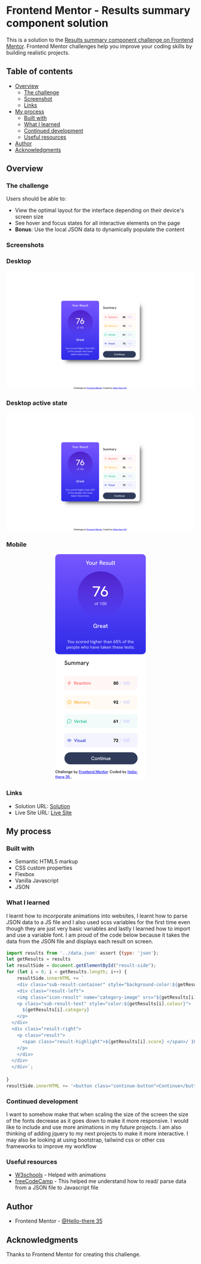 
# Frontend Mentor - Results summary component solution

This is a solution to the [Results summary component challenge on Frontend Mentor](https://www.frontendmentor.io/challenges/results-summary-component-CE_K6s0maV). Frontend Mentor challenges help you improve your coding skills by building realistic projects. 

## Table of contents

- [Overview](#overview)
  - [The challenge](#the-challenge)
  - [Screenshot](#screenshot)
  - [Links](#links)
- [My process](#my-process)
  - [Built with](#built-with)
  - [What I learned](#what-i-learned)
  - [Continued development](#continued-development)
  - [Useful resources](#useful-resources)
- [Author](#author)
- [Acknowledgments](#acknowledgments)

## Overview

### The challenge

Users should be able to:

- View the optimal layout for the interface depending on their device's screen size
- See hover and focus states for all interactive elements on the page
- **Bonus**: Use the local JSON data to dynamically populate the content

### Screenshots

### Desktop
![desktop design](./assets/screenshots/desktop-design.png)
### Desktop active state
![desktop active state](./assets/screenshots/desktop-design.png)
### Mobile
<div align ="center"><img src="./assets/screenshots/Mobile-design.png" style="height: 600px"></div>

### Links

- Solution URL: [Solution](https://your-solution-url.com)
- Live Site URL: [Live Site](https://hello-there35.github.io/results-summary-component-main-frontend-mentor-challenge/)

## My process

### Built with

- Semantic HTML5 markup
- CSS custom properties
- Flexbox
- Vanilla Javascript
- JSON

### What I learned

I learnt how to incorporate animations into websites, I learnt how to parse JSON data to a JS file and I also used scss variables for the first time even though they are just very basic variables and lastly I learned how to import and use a variable font. I am proud of the code below because it takes the data from the JSON file and displays each result on screen. 

```js
import results from '../data.json' assert {type: 'json'};
let getResults = results
let resultSide = document.getElementById("result-side");
for (let i = 0; i < getResults.length; i++) {
    resultSide.innerHTML += `
    <div class="sub-result-container" style="background-color:${getResults[i].backgroundColour}">
    <div class="result-left">
    <img class="icon-result" name="category-image" src="${getResults[i].icon}" alt="${getResults[i].category}-icon ">
    <p class="sub-result-text" style="color:${getResults[i].colour}">
      ${getResults[i].category}
    </p>
  </div>
  <div class="result-right">
    <p class="result">
      <span class="result-highlight">${getResults[i].score} </span>/ 100
    </p>
    </div>
  </div>
  </div>`;
  
}
resultSide.innerHTML += '<button class="continue-button">Continue</button>'
```
### Continued development

I want to somehow make that when scaling the size of the screen the size of the fonts decrease as it goes down to make it more responsive. I would like to include and use more animations in my future projects. I am also thinking of adding jquery to my next projects to make it more interactive. I may also be looking at using bootstrap, tailwind css or other css frameworks to improve my workflow

### Useful resources

- [W3schools](https://www.w3schools.com/css/css3_animations.asp) - Helped with animations
- [freeCodeCamp](https://www.freecodecamp.org/news/how-to-read-json-file-in-javascript/) - This helped me understand how to read/ parse data from a JSON file to Javascript file


## Author


- Frontend Mentor - [@Hello-there 35](https://www.frontendmentor.io/profile/Hello-there35)




## Acknowledgments

Thanks to Frontend Mentor for creating this challenge.

